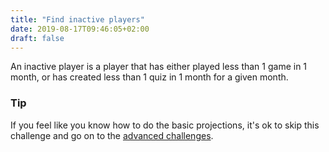 ```yaml
---
title: "Find inactive players"
date: 2019-08-17T09:46:05+02:00
draft: false
---
```


An inactive player is a player that has either played less than 1 game in 1 month, or has created less than 1 quiz in 1 month for a given month.

### Tip

If you feel like you know how to do the basic projections, it's ok to skip this challenge and go on to the [advanced challenges](/challenge/list).
